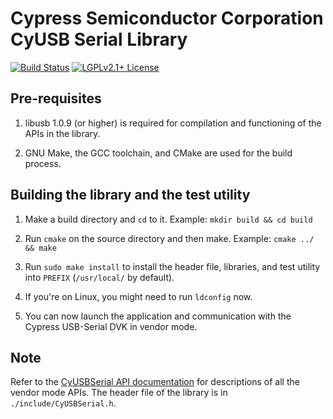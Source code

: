 # Cypress Semiconductor Corporation CyUSB Serial Library

[![Build Status](https://travis-ci.org/cyrozap/libcyusbserial.svg?branch=master)](https://travis-ci.org/cyrozap/libcyusbserial)
[![LGPLv2.1+ License](http://img.shields.io/badge/license-LGPLv2.1+-blue.svg)](https://www.gnu.org/licenses/lgpl-2.1.html)


## Pre-requisites

1. libusb 1.0.9 (or higher) is required for compilation and functioning of the
   APIs in the library.

2. GNU Make, the GCC toolchain, and CMake are used for the build process.


## Building the library and the test utility

1. Make a build directory and `cd` to it. Example: `mkdir build && cd build`

2. Run `cmake` on the source directory and then make. Example:
   `cmake ../ && make`

3. Run `sudo make install` to install the header file, libraries, and test
   utility into `PREFIX` (`/usr/local/` by default).

4. If you're on Linux, you might need to run `ldconfig` now.

5. You can now launch the application and communication with the Cypress
   USB-Serial DVK in vendor mode.


## Note
Refer to the [CyUSBSerial API documentation][1] for descriptions of all the
vendor mode APIs. The header file of the library is in
`./include/CyUSBSerial.h`.

[1]: http://www.cypress.com/?docID=45725
